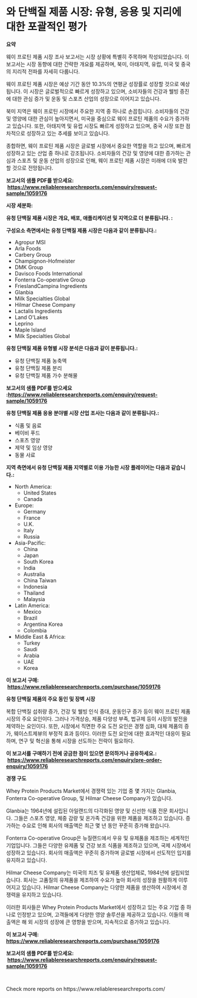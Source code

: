 <p><h1>와 단백질 제품 시장: 유형, 응용 및 지리에 대한 포괄적인 평가</h1></p><p><strong>요약</strong></p>
<p><p>웨이 프로틴 제품 시장 조사 보고서는 시장 상황에 특별히 주목하며 작성되었습니다. 이 보고서는 시장 동향에 대한 간략한 개요를 제공하며, 북미, 아태지역, 유럽, 미국 및 중국의 지리적 전파를 자세히 다룹니다.</p><p>웨이 프로틴 제품 시장은 예상 기간 동안 10.3%의 연평균 성장률로 성장할 것으로 예상됩니다. 이 시장은 글로벌적으로 빠르게 성장하고 있으며, 소비자들의 건강과 웰빙 증진에 대한 관심 증가 및 운동 및 스포츠 산업의 성장으로 이어지고 있습니다.</p><p>북미 지역은 웨이 프로틴 시장에서 주요한 지역 중 하나로 손꼽힙니다. 소비자들의 건강 및 영양에 대한 관심이 높아지면서, 미국을 중심으로 웨이 프로틴 제품의 수요가 증가하고 있습니다. 또한, 아태지역 및 유럽 시장도 빠르게 성장하고 있으며, 중국 시장 또한 점차적으로 성장하고 있는 추세를 보이고 있습니다.</p><p>종합하면, 웨이 프로틴 제품 시장은 글로벌 시장에서 중요한 역할을 하고 있으며, 빠르게 성장하고 있는 산업 중 하나로 강조됩니다. 소비자들의 건강 및 영양에 대한 증가하는 관심과 스포츠 및 운동 산업의 성장으로 인해, 웨이 프로틴 제품 시장은 미래에 더욱 발전할 것으로 전망됩니다.</p></p>
<p><strong>보고서의 샘플 PDF를 받으세요: &nbsp;<a href="https://www.reliableresearchreports.com/enquiry/request-sample/1059176">https://www.reliableresearchreports.com/enquiry/request-sample/1059176</a></strong></p>
<p><strong>시장 세분화:</strong></p>
<p><strong> 유청 단백질 제품 시장은 개요, 배포, 애플리케이션 및 지역으로 더 분류됩니다. :</strong></p>
<p><strong>구성요소 측면에서는 유청 단백질 제품 시장은 다음과 같이 분류됩니다.:</strong></p>
<p><ul><li>Agropur MSI</li><li>Arla Foods</li><li>Carbery Group</li><li>Champignon-Hofmeister</li><li>DMK Group</li><li>Davisco Foods International</li><li>Fonterra Co-operative Group</li><li>FrieslandCampina Ingredients</li><li>Glanbia</li><li>Milk Specialties Global</li><li>Hilmar Cheese Company</li><li>Lactalis Ingredients</li><li>Land O'Lakes</li><li>Leprino</li><li>Maple Island</li><li>Milk Specialties Global</li></ul></p>
<p><strong> 유청 단백질 제품 유형별 시장 분석은 다음과 같이 분류됩니다.:</strong></p>
<p><ul><li>유청 단백질 제품 농축액</li><li>유청 단백질 제품 분리</li><li>유청 단백질 제품 가수 분해물</li></ul></p>
<p><strong>보고서의 샘플 PDF를 받으세요 :<a href="https://www.reliableresearchreports.com/enquiry/request-sample/1059176">https://www.reliableresearchreports.com/enquiry/request-sample/1059176</a></strong></p>
<p><strong> 유청 단백질 제품 응용 분야별 시장 산업 조사는 다음과 같이 분류됩니다.:</strong></p>
<p><ul><li>식품 및 음료</li><li>베이비 푸드</li><li>스포츠 영양</li><li>제약 및 임상 영양</li><li>동물 사료</li></ul></p>
<p><strong>지역 측면에서 유청 단백질 제품 지역별로 이용 가능한 시장 플레이어는 다음과 같습니다.:</strong></p>
<p><ul>
    <li>
        North America:
        <ul>
            <li>United States</li>
            <li>Canada</li>
        </ul>
    </li>
    <li>
        Europe:
        <ul>
            <li>Germany</li>
            <li>France</li>
            <li>U.K.</li>
            <li>Italy</li>
            <li>Russia</li>
        </ul>
    </li>
    <li>
        Asia-Pacific:
        <ul>
            <li>China</li>
            <li>Japan</li>
            <li>South Korea</li>
            <li>India</li>
            <li>Australia</li>
            <li>China Taiwan</li>
            <li>Indonesia</li>
            <li>Thailand</li>
            <li>Malaysia</li>
        </ul>
    </li>
    <li>
        Latin America:
        <ul>
            <li>Mexico</li>
            <li>Brazil</li>
            <li>Argentina Korea</li>
            <li>Colombia</li>
        </ul>
    </li>
    <li>
        Middle East & Africa:
        <ul>
            <li>Turkey</li>
            <li>Saudi</li>
            <li>Arabia</li>
            <li>UAE</li>
            <li>Korea</li>
        </ul>
    </li>
    </ul></p>
<p><strong>이 보고서 구매: &nbsp;<a href="https://www.reliableresearchreports.com/purchase/1059176">https://www.reliableresearchreports.com/purchase/1059176</a></strong></p>
<p><strong>유청 단백질 제품의 주요 동인 및 장벽 시장</strong></p>
<p><p>복합 단백질 섭취량 증가, 건강 및 웰빙 인식 증대, 운동인구 증가 등이 웨이 프로틴 제품 시장의 주요 요인이다. 그러나 가격상승, 제품 다양성 부족, 법규제 등이 시장의 발전을 제약하는 요인이다. 또한, 시장에서 직면한 주요 도전 요인은 경쟁 심화, 대체 제품의 증가, 웨이스트제뷰의 부정적 효과 등이다. 이러한 도전 요인에 대한 효과적인 대응이 필요하며, 연구 및 혁신을 통해 시장을 선도하는 전략이 필요하다.</p></p>
<p><strong>이 보고서를 구매하기 전에 궁금한 점이 있으면 문의하거나 공유하세요.: &nbsp;<a href="https://www.reliableresearchreports.com/enquiry/pre-order-enquiry/1059176">https://www.reliableresearchreports.com/enquiry/pre-order-enquiry/1059176</a></strong></p>
<p><strong>경쟁 구도</strong></p>
<p><p>Whey Protein Products Market에서 경쟁력 있는 기업 중 몇 가지는 Glanbia, Fonterra Co-operative Group, 및 Hilmar Cheese Company가 있습니다.</p><p>Glanbia는 1964년에 설립된 아일랜드의 다각화된 영양 및 신선한 식품 전문 회사입니다. 그들은 스포츠 영양, 체중 감량 및 온가족 건강을 위한 제품을 제조하고 있습니다. 증가하는 수요로 인해 회사의 매출액은 최근 몇 년 동안 꾸준히 증가해 왔습니다.</p><p>Fonterra Co-operative Group은 뉴질랜드에서 우유 및 유제품을 제조하는 세계적인 기업입니다. 그들은 다양한 유제품 및 건강 보조 식품을 제조하고 있으며, 국제 시장에서 성장하고 있습니다. 회사의 매출액은 꾸준히 증가하며 글로벌 시장에서 선도적인 입지를 유지하고 있습니다.</p><p>Hilmar Cheese Company는 미국의 치즈 및 유제품 생산업체로, 1984년에 설립되었습니다. 회사는 고품질의 유제품을 제조하여 수요가 높아 회사의 성장을 원활하게 이루어지고 있습니다. Hilmar Cheese Company는 다양한 제품을 생산하여 시장에서 경쟁력을 유지하고 있습니다.</p><p>이러한 회사들은 Whey Protein Products Market에서 성장하고 있는 주요 기업 중 하나로 인정받고 있으며, 고객들에게 다양한 영양 솔루션을 제공하고 있습니다. 이들의 매출액은 해 외 시장의 성장에 큰 영향을 받으며, 지속적으로 증가하고 있습니다.</p></p>
<p><strong>이 보고서 구매: &nbsp; <a href="https://www.reliableresearchreports.com/purchase/1059176">https://www.reliableresearchreports.com/purchase/1059176</a></strong></p>
<p><strong>보고서의 샘플 PDF를 받으세요: &nbsp;<a href="https://www.reliableresearchreports.com/enquiry/request-sample/1059176">https://www.reliableresearchreports.com/enquiry/request-sample/1059176</a></strong><strong></strong></p>
<p>&nbsp;</p>
<p>Check more reports on https://www.reliableresearchreports.com/</p>